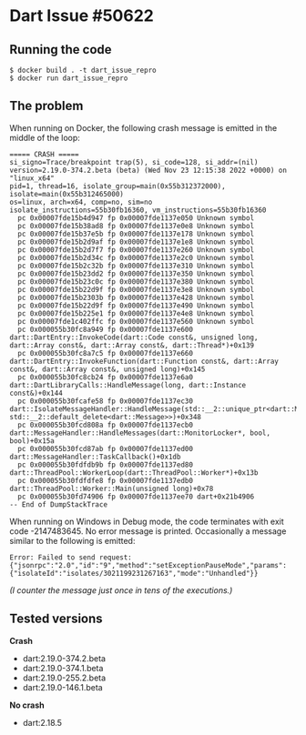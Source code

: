 Dart Issue #50622
=================

## Running the code
```
$ docker build . -t dart_issue_repro
$ docker run dart_issue_repro
```

## The problem

When running on Docker, the following crash message is emitted in the middle of the loop:

```
===== CRASH =====
si_signo=Trace/breakpoint trap(5), si_code=128, si_addr=(nil)
version=2.19.0-374.2.beta (beta) (Wed Nov 23 12:15:38 2022 +0000) on "linux_x64"
pid=1, thread=16, isolate_group=main(0x55b312372000), isolate=main(0x55b312465000)
os=linux, arch=x64, comp=no, sim=no
isolate_instructions=55b30fb16360, vm_instructions=55b30fb16360
  pc 0x00007fde15b4d947 fp 0x00007fde1137e050 Unknown symbol
  pc 0x00007fde15b38ad8 fp 0x00007fde1137e0e8 Unknown symbol
  pc 0x00007fde15b37e5b fp 0x00007fde1137e178 Unknown symbol
  pc 0x00007fde15b2d9af fp 0x00007fde1137e1e8 Unknown symbol
  pc 0x00007fde15b2d7f7 fp 0x00007fde1137e260 Unknown symbol
  pc 0x00007fde15b2d34c fp 0x00007fde1137e2c0 Unknown symbol
  pc 0x00007fde15b2c32b fp 0x00007fde1137e310 Unknown symbol
  pc 0x00007fde15b23dd2 fp 0x00007fde1137e350 Unknown symbol
  pc 0x00007fde15b23c0c fp 0x00007fde1137e380 Unknown symbol
  pc 0x00007fde15b22d9f fp 0x00007fde1137e3e8 Unknown symbol
  pc 0x00007fde15b2303b fp 0x00007fde1137e428 Unknown symbol
  pc 0x00007fde15b22d9f fp 0x00007fde1137e490 Unknown symbol
  pc 0x00007fde15b225e1 fp 0x00007fde1137e4e8 Unknown symbol
  pc 0x00007fde1c402ffc fp 0x00007fde1137e560 Unknown symbol
  pc 0x000055b30fc8a949 fp 0x00007fde1137e600 dart::DartEntry::InvokeCode(dart::Code const&, unsigned long, dart::Array const&, dart::Array const&, dart::Thread*)+0x139
  pc 0x000055b30fc8a7c5 fp 0x00007fde1137e660 dart::DartEntry::InvokeFunction(dart::Function const&, dart::Array const&, dart::Array const&, unsigned long)+0x145
  pc 0x000055b30fc8cb24 fp 0x00007fde1137e6a0 dart::DartLibraryCalls::HandleMessage(long, dart::Instance const&)+0x144
  pc 0x000055b30fcafe58 fp 0x00007fde1137ec30 dart::IsolateMessageHandler::HandleMessage(std::__2::unique_ptr<dart::Message, std::__2::default_delete<dart::Message>>)+0x348
  pc 0x000055b30fcd808a fp 0x00007fde1137ecb0 dart::MessageHandler::HandleMessages(dart::MonitorLocker*, bool, bool)+0x15a
  pc 0x000055b30fcd87ab fp 0x00007fde1137ed00 dart::MessageHandler::TaskCallback()+0x1db
  pc 0x000055b30fdfdb9b fp 0x00007fde1137ed80 dart::ThreadPool::WorkerLoop(dart::ThreadPool::Worker*)+0x13b
  pc 0x000055b30fdfdfe8 fp 0x00007fde1137edb0 dart::ThreadPool::Worker::Main(unsigned long)+0x78
  pc 0x000055b30fd74906 fp 0x00007fde1137ee70 dart+0x21b4906
-- End of DumpStackTrace
```

When running on Windows in Debug mode, the code terminates with exit code -2147483645. No error
message is printed. Occasionally a message similar to the following is emitted:

```
Error: Failed to send request: {"jsonrpc":"2.0","id":"9","method":"setExceptionPauseMode","params":{"isolateId":"isolates/3021199231267163","mode":"Unhandled"}}
```

*(I counter the message just once in tens of the executions.)*

## Tested versions

**Crash**

* dart:2.19.0-374.2.beta
* dart:2.19.0-374.1.beta
* dart:2.19.0-255.2.beta
* dart:2.19.0-146.1.beta

**No crash**

* dart:2.18.5 
